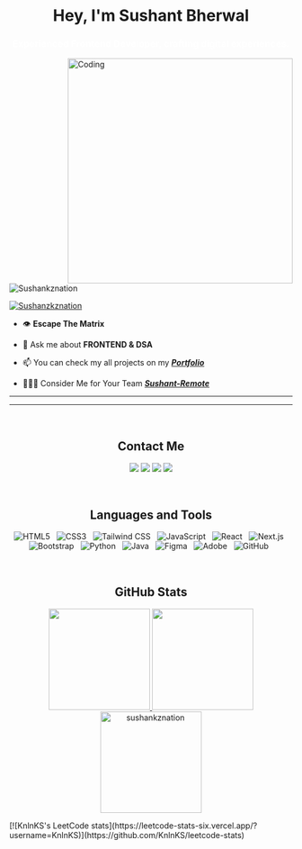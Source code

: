  <h1 align="center">Hey, I'm Sushant Bherwal</h1>
<h3 align="center" style="color: white;">Experienced Frontend Developer, crafting digital experiences.</h3>
<img align="right" alt="Coding" width="400" src="https://cdn.dribbble.com/users/1162077/screenshots/3848914/programmer.gif">

<p align="left"> <img src="https://komarev.com/ghpvc/?username=Sushankznation&label=Profile%20views&color=0e75b6&style=flat" alt="Sushankznation" /> </p>


<p align="left"> <a href="https://twitter.com/sushankznation" target="blank"><img src="https://img.shields.io/twitter/follow/Sushankznation?logo=twitter&style=for-the-badge" alt="Sushanzkznation" /></a> </p>

- 👁 **Escape The Matrix**

- 💬 Ask me about **FRONTEND &  DSA**

- 📫 You can check my all projects on my ***<a href="https://portfoliosushank.vercel.app/" target="_blank">Portfolio</a>***

-  👨🏻‍💻 Consider Me for Your Team ***<a href="https://www.remotehub.com/sushankznation" target="_blank">Sushant-Remote</a>***

---
---
<br>

### <h2 align="center">Contact Me</h2>
<p align="center">   
  <a href="mailto:sushantbharwal@gmail.com" target="_blank"><img src="https://img.shields.io/badge/-Gmail-0D1117?style=for-the-badge&logo=gmail&logoColor=DB4437"></a>
    <a href="https://www.linkedin.com/in/sushantbherwal/" target="_blank"><img src="https://img.shields.io/badge/-LinkedIn-0D1117?style=for-the-badge&logo=linkedin&logoColor=0077b5"></a> 
       <a href="https://twitter.com/sushankznation" target="_blank"><img src="https://img.shields.io/badge/Twitter-0D1117?style=for-the-badge&logo=Twitter&logoColor=1DA1F2"></a>
   <a href="https://leetcode.com/sushankznation/" target="_blank"><img src="https://img.shields.io/badge/Leetcode-0D1117?style=for-the-badge&logo=Leetcode&logoColor=1DA1F2"></a>
</p>
<br>

### <h2 align="center">Languages and Tools </h2>
<p align="center">
  	<img src="https://img.shields.io/badge/HTML5-E34F26?style=for-the-badge&logo=html5&logoColor=white" alt="HTML5" />&nbsp;&nbsp;
<img src="https://img.shields.io/badge/CSS3-1572B6?style=for-the-badge&logo=css3&logoColor=white" alt="CSS3" />&nbsp;&nbsp;
<img src="https://img.shields.io/badge/Tailwind_CSS-38B2AC?style=for-the-badge&logo=tailwind-css&logoColor=white" alt="Tailwind CSS" />&nbsp;&nbsp;
<img src="https://img.shields.io/badge/JavaScript-F7DF1E?style=for-the-badge&logo=javascript&logoColor=black" alt="JavaScript" />&nbsp;&nbsp;
<img src="https://img.shields.io/badge/React-20232A?style=for-the-badge&logo=react&logoColor=61DAFB" alt="React" />&nbsp;&nbsp;
<img src="https://img.shields.io/badge/Next.js-ED8B00?style=for-the-badge&logo=next.js&logoColor=blue" alt="Next.js" />&nbsp;&nbsp;
<img src="https://img.shields.io/badge/Bootstrap-563D7C?style=for-the-badge&logo=bootstrap&logoColor=white" alt="Bootstrap" />&nbsp;&nbsp;
<img src="https://img.shields.io/badge/Python-3776AB?style=for-the-badge&logo=python&logoColor=white" alt="Python" />&nbsp;&nbsp;
<img src="https://img.shields.io/badge/Java-ED8B00?style=for-the-badge&logo=java&logoColor=white" alt="Java" />&nbsp;&nbsp;
<img src="https://img.shields.io/badge/Figma-F24E1E?style=for-the-badge&logo=figma&logoColor=white" alt="Figma" />&nbsp;&nbsp;
<img src="https://img.shields.io/badge/Adobe-FF0000?style=for-the-badge&logo=adobe&logoColor=white" alt="Adobe" />&nbsp;&nbsp;
<img src="https://img.shields.io/badge/GitHub-181717?style=for-the-badge&logo=github&logoColor=white" alt="GitHub" />&nbsp;&nbsp;
</p>
</br>
  

### <h2 align="center">GitHub Stats </h2>


<p align="center">
  <a href="https://github.com/sushankznation">
    <img height="180em" src="https://github-readme-stats.vercel.app/api?username=sushankznation&show_icons=true&locale=en&theme=algolia"/>
    <img height="180em" src="https://github-readme-stats.vercel.app/api/top-langs?username=sushankznation&show_icons=true&locale=en&layout=compact&theme=algolia"/>
    <img height="180em" src="https://github-readme-streak-stats.herokuapp.com/?user=sushankznation&theme=algolia" alt="sushankznation" />
  </a>
</p>
[![KnlnKS's LeetCode stats](https://leetcode-stats-six.vercel.app/?username=KnlnKS)](https://github.com/KnlnKS/leetcode-stats)


[website]:https://portfoliosushank.vercel.app/ 


